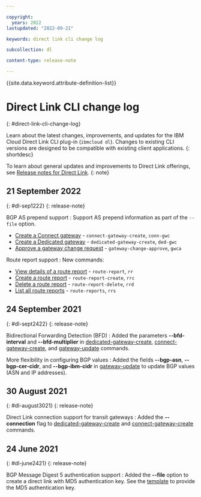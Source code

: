 ```yaml
---

copyright:
  years: 2022
lastupdated: "2022-09-21"

keywords: direct link cli change log

subcollection: dl

content-type: release-note

---
```


{{site.data.keyword.attribute-definition-list}}

# Direct Link CLI change log
{: #direct-link-cli-change-log}

Learn about the latest changes, improvements, and updates for the IBM Cloud Direct Link CLI plug-in (`ibmcloud dl`). Changes to existing CLI versions are designed to be compatible with existing client applications.
{: shortdesc}

To learn about general updates and improvements to Direct Link offerings, see [Release notes for Direct Link](/docs/dl?topic=dl-direct-link-release-notes).
{: note}

## 21 September 2022
{: #dl-sep1222}
{: release-note}

BGP AS prepend support
:    Support AS prepend information as part of the `--file` option.

   * [Create a Connect gateway](/docs/dl?topic=dl-cli-plugin-dl-cli#create-connect-gateway) - `connect-gateway-create`, `conn-gwc`   
   * [Create a Dedicated gateway](/docs/dl?topic=dl-cli-plugin-dl-cli#create-dedicated-gateway) - `dedicated-gateway-create`, `ded-gwc` 
   * [Approve a gateway change request](/docs/dl?topic=dl-cli-plugin-dl-cli#gateway-change-approve-cmd) - `gateway-change-approve`, `gwca`    

Route report support
:    New commands:

   * [View details of a route report](/docs/dl?topic=dl-cli-plugin-dl-cli#route-report-view) - `route-report`, `rr` 
   * [Create a route report](/docs/dl?topic=dl-cli-plugin-dl-cli#route-report-create-view) - `route-report-create`, `rrc`      
   * [Delete a route report](/docs/dl?topic=dl-cli-plugin-dl-cli#route-report-delete-view) - `route-report-delete`, `rrd`  
   * [List all route reports](/docs/dl?topic=dl-cli-plugin-dl-cli#route-report-list-view) - `route-reports`, `rrs`

## 24 September 2021
{: #dl-sept2422}
{: release-note}

Bidirectional Forwarding Detection (BFD)
:    Added the parameters **--bfd-interval** and **--bfd-multiplier** in [dedicated-gateway-create](/docs/dl?topic=dl-cli-plugin-dl-cli#create-dedicated-gateway), [connect-gateway-create](/docs/dl?topic=dl-cli-plugin-dl-cli#create-connect-gateway), and [gateway-update](/docs/dl?topic=dl-cli-plugin-dl-cli#update-gateway) commands.

More flexibility in configuring BGP values
:    Added the fields **--bgp-asn**, **--bgp-cer-cidr**, and **--bgp-ibm-cidr** in [gateway-update](/docs/dl?topic=dl-cli-plugin-dl-cli#update-gateway) to update BGP values (ASN and IP addresses).

## 30 August 2021
{: #dl-august3021}
{: release-note}

Direct Link connection support for transit gateways
:    Added the **--connection** flag to [dedicated-gateway-create](/docs/dl?topic=dl-cli-plugin-dl-cli#create-dedicated-gateway) and [connect-gateway-create](/docs/dl?topic=dl-cli-plugin-dl-cli#create-connect-gateway) commands.

## 24 June 2021
{: #dl-june2421}
{: release-note}

BGP Message Digest 5 authentication support
:    Added the **--file** option to create a direct link with MD5 authentication key. See the [template](/apidocs/direct_link#create-gateway) to provide the MD5 authentication key.
